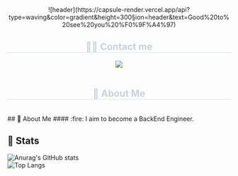 <!--Header-->
<div align= "center">
  ![header](https://capsule-render.vercel.app/api?type=waving&color=gradient&height=300&section=header&text=Good%20to%20see%20you%20%F0%9F%A4%97)
</div>
<!--badge-->
<div align= "center">
  <h2 style="border-bottom: 1px solid #d8dee4; color: #c9d1d9;"> 🧑‍💻 Contact me </h2>
  <div align= "center"> 
    <a href="mailto:sosiluv@gmail.com"> <img src="https://img.shields.io/badge/sosiluv@gmail.com-EA4335?style=flat&logo=Gmail&logoColor=white&link=mailto:sosiluv@gmail.com"> </a>
  </div><br>
  <div align= "center">
    <h2 style="border-bottom: 1px solid #d8dee4; color: #c9d1d9;"> 👀 About Me </h2>
  </div><br>
</div>
  ## 👀 About Me
  #### :fire: I aim to become a BackEnd Engineer.
  <br>

  ## 🤔 Stats
  ![Anurag's GitHub stats](https://github-readme-stats.vercel.app/api?username=sosiluv)
  <br/>
  ![Top Langs](https://github-readme-stats.vercel.app/api/top-langs/?username=sosiluv)

<!--
**sosiluv** is a ✨ _special_ ✨ repository because its `README.md` (this file) appears on your GitHub profile.

Here are some ideas to get you started:
- Hi there 👋
- 🔭 I’m currently working on ...
- 🌱 I’m currently learning ...
- 👯 I’m looking to collaborate on ...
- 🤔 I’m looking for help with ...
- 💬 Ask me about ...
- 📫 How to reach me: ...
- 😄 Pronouns: ...
- ⚡ Fun fact: ...
-->
 <!-- https://gist.github.com/rxaviers/7360908
       https://simpleicons.org/?q=api
       https://github.com/anuraghazra/github-readme-stats
       https://github.com/anuraghazra/github-readme-stats
  -->
